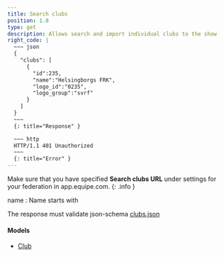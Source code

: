```yaml
---
title: Search clubs
position: 1.8
type: get
description: Allows search and import individual clubs to the show
right_code: |
  ~~~ json
  {
    "clubs": [
      {
        "id":235,
        "name":"Helsingborgs FRK",
        "logo_id":"0235",
        "logo_group":"svrf"
      }    
    ]
  }
  ~~~
  {: title="Response" }

  ~~~ http
  HTTP/1.1 401 Unauthorized
  ~~~
  {: title="Error" }
---
```

Make sure that you have specified **Search clubs URL** under settings for your federation in app.equipe.com.
{: .info }

name
: Name starts with

The response must validate json-schema [clubs.json](https://app.equipe.com/api/schemas/clubs.json)

#### Models

* [Club](#modelsCLUB)
